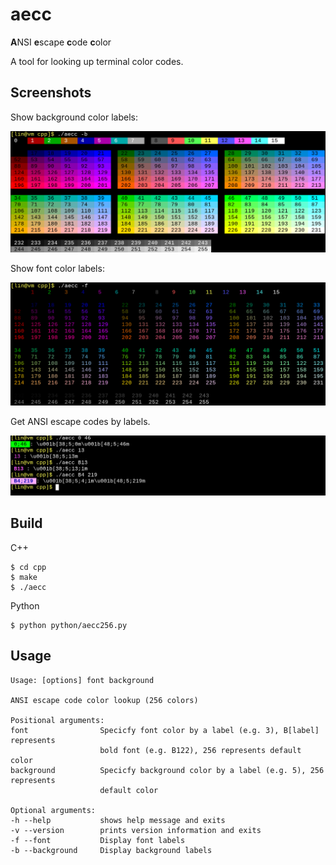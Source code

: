 # aecc

**A**NSI **e**scape **c**ode **c**olor

A tool for looking up terminal color codes. 

## Screenshots

Show background color labels:

![](background.png)

Show font color labels:

![](font.png)

Get ANSI escape codes by labels.

![](usage.png)

## Build

C++

```
$ cd cpp
$ make
$ ./aecc
```

Python

```
$ python python/aecc256.py
```

## Usage

```
Usage: [options] font background 

ANSI escape code color lookup (256 colors)

Positional arguments:
font                Specicfy font color by a label (e.g. 3), B[label] represents 
                    bold font (e.g. B122), 256 represents default color 
background          Specicfy background color by a label (e.g. 5), 256 represents
                    default color 

Optional arguments:
-h --help           shows help message and exits
-v --version        prints version information and exits
-f --font           Display font labels 
-b --background     Display background labels 
```

